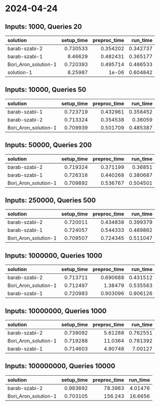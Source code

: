 # 2024-04-24

## Inputs: 1000, Queries 20

| solution             |   setup_time |   preproc_time |   run_time |
|:---------------------|-------------:|---------------:|-----------:|
| barab-szabi-2        |     0.730533 |       0.354202 |   0.342737 |
| barab-szabi-1        |     8.46629  |       0.482431 |   0.365177 |
| Bori_Aron_solution-1 |     0.720393 |       0.495714 |   0.486533 |
| solution-1           |     8.25987  |       1e-06    |   0.604842 |

## Inputs: 10000, Queries 50

| solution             |   setup_time |   preproc_time |   run_time |
|:---------------------|-------------:|---------------:|-----------:|
| barab-szabi-1        |     0.723719 |       0.432961 |   0.358452 |
| barab-szabi-2        |     0.713324 |       0.354538 |   0.36059  |
| Bori_Aron_solution-1 |     0.709939 |       0.501709 |   0.485387 |

## Inputs: 50000, Queries 200

| solution             |   setup_time |   preproc_time |   run_time |
|:---------------------|-------------:|---------------:|-----------:|
| barab-szabi-2        |     0.719324 |       0.371199 |   0.36851  |
| barab-szabi-1        |     0.726316 |       0.440268 |   0.380687 |
| Bori_Aron_solution-1 |     0.709892 |       0.536767 |   0.504501 |

## Inputs: 250000, Queries 500

| solution             |   setup_time |   preproc_time |   run_time |
|:---------------------|-------------:|---------------:|-----------:|
| barab-szabi-2        |     0.720011 |       0.434838 |   0.399379 |
| barab-szabi-1        |     0.724057 |       0.544333 |   0.489862 |
| Bori_Aron_solution-1 |     0.709507 |       0.724345 |   0.511047 |

## Inputs: 1000000, Queries 1000

| solution             |   setup_time |   preproc_time |   run_time |
|:---------------------|-------------:|---------------:|-----------:|
| barab-szabi-2        |     0.713711 |       0.690688 |   0.431512 |
| Bori_Aron_solution-1 |     0.712497 |       1.38479  |   0.535563 |
| barab-szabi-1        |     0.720983 |       0.903096 |   0.906126 |

## Inputs: 10000000, Queries 1000

| solution             |   setup_time |   preproc_time |   run_time |
|:---------------------|-------------:|---------------:|-----------:|
| barab-szabi-2        |     0.739092 |        5.61288 |   0.762551 |
| Bori_Aron_solution-1 |     0.719288 |       11.0364  |   0.781392 |
| barab-szabi-1        |     0.714603 |        4.90748 |   7.00127  |

## Inputs: 100000000, Queries 10000

| solution             |   setup_time |   preproc_time |   run_time |
|:---------------------|-------------:|---------------:|-----------:|
| barab-szabi-2        |     0.983692 |        78.3963 |    4.01476 |
| Bori_Aron_solution-1 |     0.703105 |       156.243  |   16.6656  |